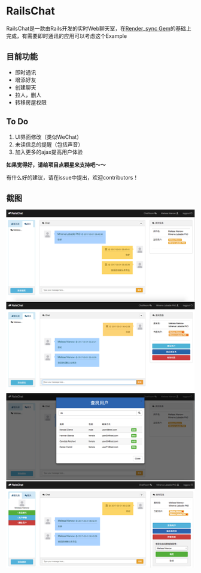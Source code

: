 # RailsChat

RailsChat是一款由Rails开发的实时Web聊天室，在[Render_sync Gem](https://github.com/chrismccord/render_sync)的基础上完成，有需要即时通讯的应用可以考虑这个Example

## 目前功能

* 即时通讯
* 增添好友
* 创建聊天
* 拉人，删人
* 转移房屋权限

## To Do

1. UI界面修改（类似WeChat）
2. 未读信息的提醒（包括声音）
3. 加入更多的ajax提高用户体验


**如果觉得好，请给项目点颗星来支持吧～～** 

有什么好的建议，请在issue中提出，欢迎contributors！


## 截图

<img src="/lib/Snip20170301_2.png">

<img src="/lib/Snip20170301_3.png">

<img src="/lib/Snip20170301_4.png">

<img src="/lib/Snip20170301_5.png">



